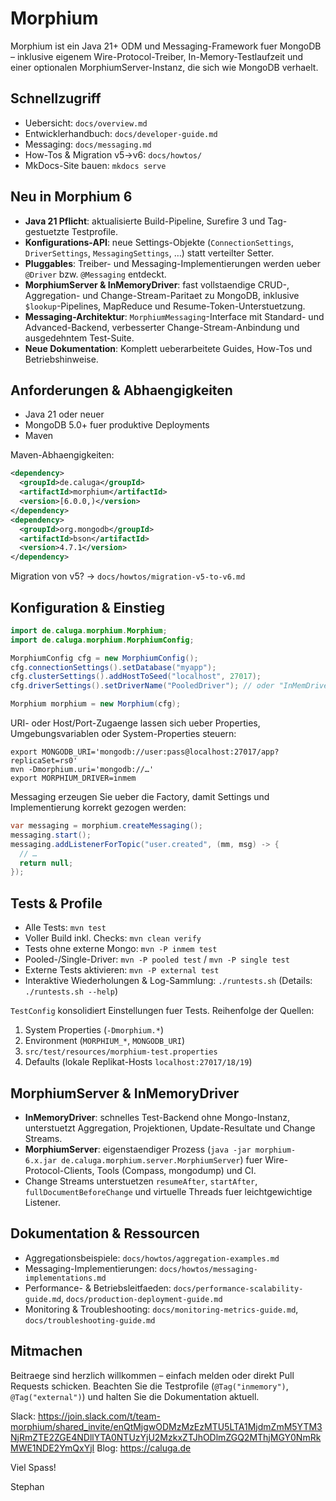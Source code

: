 # Morphium

Morphium ist ein Java 21+ ODM und Messaging-Framework fuer MongoDB – inklusive eigenem Wire-Protocol-Treiber, In-Memory-Testlaufzeit und einer optionalen MorphiumServer-Instanz, die sich wie MongoDB verhaelt.

## Schnellzugriff
- Uebersicht: `docs/overview.md`
- Entwicklerhandbuch: `docs/developer-guide.md`
- Messaging: `docs/messaging.md`
- How-Tos & Migration v5→v6: `docs/howtos/`
- MkDocs-Site bauen: `mkdocs serve`

## Neu in Morphium 6
- **Java 21 Pflicht**: aktualisierte Build-Pipeline, Surefire 3 und Tag-gestuetzte Testprofile.
- **Konfigurations-API**: neue Settings-Objekte (`ConnectionSettings`, `DriverSettings`, `MessagingSettings`, …) statt verteilter Setter.
- **Pluggables**: Treiber- und Messaging-Implementierungen werden ueber `@Driver` bzw. `@Messaging` entdeckt.
- **MorphiumServer & InMemoryDriver**: fast vollstaendige CRUD-, Aggregation- und Change-Stream-Paritaet zu MongoDB, inklusive `$lookup`-Pipelines, MapReduce und Resume-Token-Unterstuetzung.
- **Messaging-Architektur**: `MorphiumMessaging`-Interface mit Standard- und Advanced-Backend, verbesserter Change-Stream-Anbindung und ausgedehntem Test-Suite.
- **Neue Dokumentation**: Komplett ueberarbeitete Guides, How-Tos und Betriebshinweise.

## Anforderungen & Abhaengigkeiten
- Java 21 oder neuer
- MongoDB 5.0+ fuer produktive Deployments
- Maven

Maven-Abhaengigkeiten:
```xml
<dependency>
  <groupId>de.caluga</groupId>
  <artifactId>morphium</artifactId>
  <version>[6.0.0,)</version>
</dependency>
<dependency>
  <groupId>org.mongodb</groupId>
  <artifactId>bson</artifactId>
  <version>4.7.1</version>
</dependency>
```

Migration von v5? → `docs/howtos/migration-v5-to-v6.md`

## Konfiguration & Einstieg
```java
import de.caluga.morphium.Morphium;
import de.caluga.morphium.MorphiumConfig;

MorphiumConfig cfg = new MorphiumConfig();
cfg.connectionSettings().setDatabase("myapp");
cfg.clusterSettings().addHostToSeed("localhost", 27017);
cfg.driverSettings().setDriverName("PooledDriver"); // oder "InMemDriver", "SingleMongoConnectDriver"

Morphium morphium = new Morphium(cfg);
```

URI- oder Host/Port-Zugaenge lassen sich ueber Properties, Umgebungsvariablen oder System-Properties steuern:
```
export MONGODB_URI='mongodb://user:pass@localhost:27017/app?replicaSet=rs0'
mvn -Dmorphium.uri='mongodb://…'
export MORPHIUM_DRIVER=inmem
```

Messaging erzeugen Sie ueber die Factory, damit Settings und Implementierung korrekt gezogen werden:
```java
var messaging = morphium.createMessaging();
messaging.start();
messaging.addListenerForTopic("user.created", (mm, msg) -> {
  // …
  return null;
});
```

## Tests & Profile
- Alle Tests: `mvn test`
- Voller Build inkl. Checks: `mvn clean verify`
- Tests ohne externe Mongo: `mvn -P inmem test`
- Pooled-/Single-Driver: `mvn -P pooled test` / `mvn -P single test`
- Externe Tests aktivieren: `mvn -P external test`
- Interaktive Wiederholungen & Log-Sammlung: `./runtests.sh` (Details: `./runtests.sh --help`)

`TestConfig` konsolidiert Einstellungen fuer Tests. Reihenfolge der Quellen:
1. System Properties (`-Dmorphium.*`)
2. Environment (`MORPHIUM_*`, `MONGODB_URI`)
3. `src/test/resources/morphium-test.properties`
4. Defaults (lokale Replikat-Hosts `localhost:27017/18/19`)

## MorphiumServer & InMemoryDriver
- **InMemoryDriver**: schnelles Test-Backend ohne Mongo-Instanz, unterstuetzt Aggregation, Projektionen, Update-Resultate und Change Streams.
- **MorphiumServer**: eigenstaendiger Prozess (`java -jar morphium-6.x.jar de.caluga.morphium.server.MorphiumServer`) fuer Wire-Protocol-Clients, Tools (Compass, mongodump) und CI.
- Change Streams unterstuetzen `resumeAfter`, `startAfter`, `fullDocumentBeforeChange` und virtuelle Threads fuer leichtgewichtige Listener.

## Dokumentation & Ressourcen
- Aggregationsbeispiele: `docs/howtos/aggregation-examples.md`
- Messaging-Implementierungen: `docs/howtos/messaging-implementations.md`
- Performance- & Betriebsleitfaeden: `docs/performance-scalability-guide.md`, `docs/production-deployment-guide.md`
- Monitoring & Troubleshooting: `docs/monitoring-metrics-guide.md`, `docs/troubleshooting-guide.md`

## Mitmachen
Beitraege sind herzlich willkommen – einfach melden oder direkt Pull Requests schicken. Beachten Sie die Testprofile (`@Tag("inmemory")`, `@Tag("external")`) und halten Sie die Dokumentation aktuell.

Slack: https://join.slack.com/t/team-morphium/shared_invite/enQtMjgwODMzMzEzMTU5LTA1MjdmZmM5YTM3NjRmZTE2ZGE4NDllYTA0NTUzYjU2MzkxZTJhODlmZGQ2MThjMGY0NmRkMWE1NDE2YmQxYjI
Blog: https://caluga.de

Viel Spass!

Stephan
